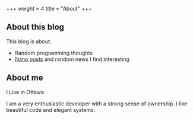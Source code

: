 +++
weight = 4
title = "About"
+++

## About this blog

This blog is about:

 * Random programming thoughts
 * [Nano posts](/nano) and random news I find interesting

## About me

I Live in Ottawa.

I am a very enthusiastic developer with a strong sense of ownership. I like beautiful code and elegant systems.



